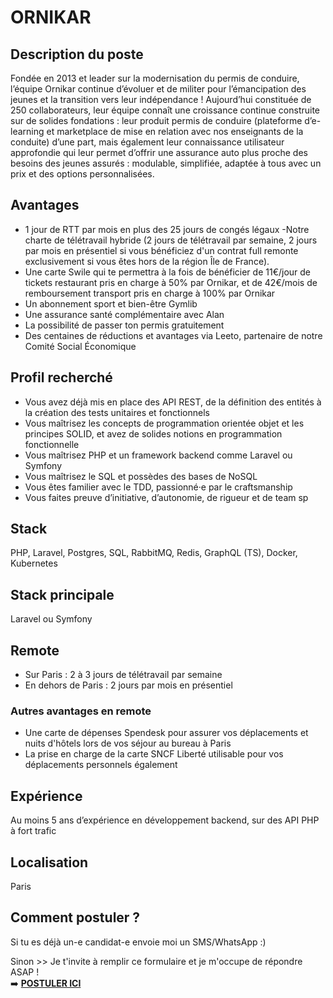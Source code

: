 # ORNIKAR

## Description du poste
Fondée en 2013 et leader sur la modernisation du permis de conduire, l’équipe Ornikar continue d’évoluer et de militer pour l’émancipation des jeunes et la transition vers leur indépendance !
Aujourd’hui constituée de 250 collaborateurs, leur équipe connaît une croissance continue construite sur de solides fondations : leur produit permis de conduire (plateforme d’e-learning et marketplace de mise en relation avec nos enseignants de la conduite) d’une part, mais également leur connaissance utilisateur approfondie qui leur permet d’offrir une assurance auto plus proche des besoins des jeunes assurés : modulable, simplifiée, adaptée à tous avec un prix et des options personnalisées.

## Avantages
- 1 jour de RTT par mois en plus des 25 jours de congés légaux
-Notre charte de télétravail hybride (2 jours de télétravail par semaine, 2 jours par mois en présentiel si vous bénéficiez d'un contrat full remonte exclusivement si vous êtes hors de la région Île de France).
- Une carte Swile qui te permettra à la fois de bénéficier de 11€/jour de tickets restaurant pris en charge à 50% par Ornikar, et de 42€/mois de remboursement transport pris en charge à 100% par Ornikar
- Un abonnement sport et bien-être Gymlib
- Une assurance santé complémentaire avec Alan
- La possibilité de passer ton permis gratuitement
- Des centaines de réductions et avantages via Leeto, partenaire de notre Comité Social Économique

## Profil recherché
- Vous avez déjà mis en place des API REST, de la définition des entités à la création des tests unitaires et fonctionnels
- Vous maîtrisez les concepts de programmation orientée objet et les principes SOLID, et avez de solides notions en programmation fonctionnelle
- Vous maîtrisez PHP et un framework backend comme Laravel ou Symfony
- Vous maîtrisez le SQL et possèdes des bases de NoSQL
- Vous êtes familier avec le TDD, passionné·e par le craftsmanship
- Vous faites preuve d’initiative, d’autonomie, de rigueur et de team sp

## Stack
PHP, Laravel, Postgres, SQL, RabbitMQ, Redis, GraphQL (TS), Docker, Kubernetes

## Stack principale
Laravel ou Symfony

## Remote
- Sur Paris : 2 à 3 jours de télétravail par semaine
- En dehors de Paris : 2 jours par mois en présentiel
### Autres avantages en remote
- Une carte de dépenses Spendesk pour assurer vos déplacements et nuits d'hôtels lors de vos séjour au bureau à Paris
- La prise en charge de la carte SNCF Liberté utilisable pour vos déplacements personnels également

## Expérience
Au moins 5 ans d’expérience en développement backend, sur des API PHP à fort trafic

## Localisation
Paris

## Comment postuler ?
Si tu es déjà un-e candidat-e envoie moi un SMS/WhatsApp :)

Sinon >> Je t'invite à remplir ce formulaire et je m'occupe de répondre ASAP !</br>
➡️ <b><a href="https://form.jotform.com/251094648903361" target="_blank">POSTULER ICI</a></b>
